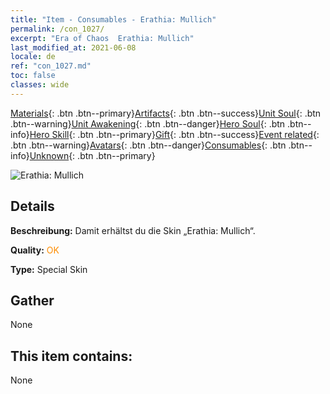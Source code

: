 ```yaml
---
title: "Item - Consumables - Erathia: Mullich"
permalink: /con_1027/
excerpt: "Era of Chaos  Erathia: Mullich"
last_modified_at: 2021-06-08
locale: de
ref: "con_1027.md"
toc: false
classes: wide
---
```

 [Materials](/ItemsDE/){: .btn .btn--primary}[Artifacts](/ItemsDE/Artifacts/){: .btn .btn--success}[Unit Soul](/ItemsDE/UnitSoul/){: .btn .btn--warning}[Unit Awakening](/ItemsDE/UnitAwakening/){: .btn .btn--danger}[Hero Soul](/ItemsDE/HeroSoul/){: .btn .btn--info}[Hero Skill](/ItemsDE/HeroSkill/){: .btn .btn--primary}[Gift](/ItemsDE/Gift/){: .btn .btn--success}[Event related](/ItemsDE/Events/){: .btn .btn--warning}[Avatars](/ItemsDE/Avatars/){: .btn .btn--danger}[Consumables](/ItemsDE/Consumables/){: .btn .btn--info}[Unknown](/ItemsDE/Unknown/){: .btn .btn--primary}

 ![Erathia: Mullich](/images/h/h_Mullich2.jpg)

## Details
 **Beschreibung:** Damit erhältst du die Skin „Erathia: Mullich“.

 **Quality:** <span style="color: #FF8C00">OK</span>

 **Type:** Special Skin

## Gather

  None

## This item contains:

  None


